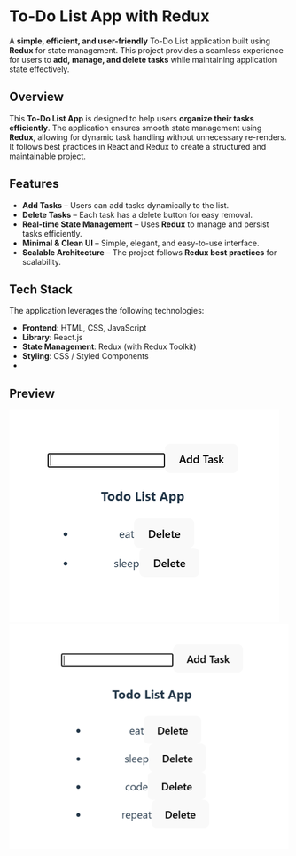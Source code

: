 #  To-Do List App with Redux  

A **simple, efficient, and user-friendly** To-Do List application built using **Redux** for state management. This project provides a seamless experience for users to **add, manage, and delete tasks** while maintaining application state effectively.

##  Overview  

This **To-Do List App** is designed to help users **organize their tasks efficiently**. The application ensures smooth state management using **Redux**, allowing for dynamic task handling without unnecessary re-renders. It follows best practices in React and Redux to create a structured and maintainable project.

## Features  

- **Add Tasks** – Users can add tasks dynamically to the list.  
- **Delete Tasks** – Each task has a delete button for easy removal.  
- **Real-time State Management** – Uses **Redux** to manage and persist tasks efficiently.  
- **Minimal & Clean UI** – Simple, elegant, and easy-to-use interface.  
- **Scalable Architecture** – The project follows **Redux best practices** for scalability.  

## Tech Stack  

The application leverages the following technologies:  

- **Frontend**: HTML, CSS, JavaScript  
- **Library**: React.js  
- **State Management**: Redux (with Redux Toolkit)  
- **Styling**: CSS / Styled Components
- 
## Preview  
![E-commerce Homepage](preview1.png)  
![E-commerce Product Page](preview2.png)  


